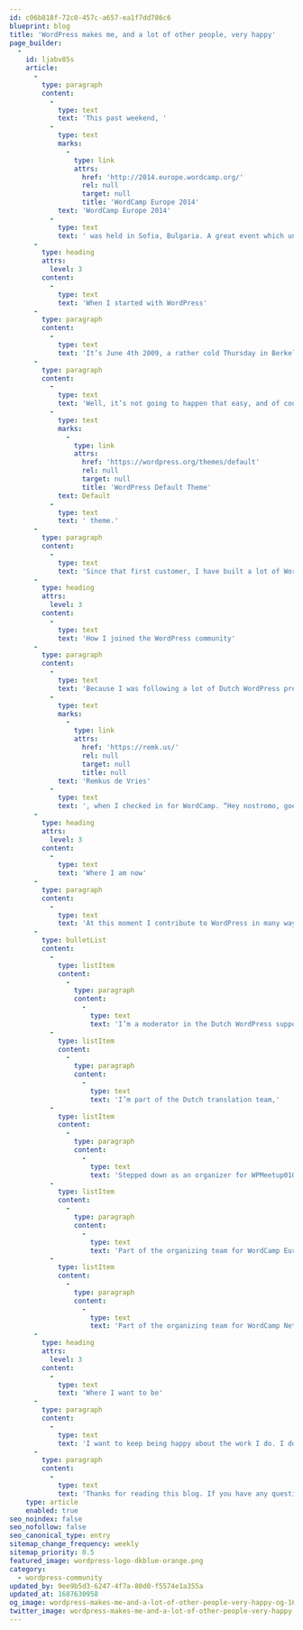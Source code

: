 ```yaml
---
id: c06b818f-72c0-457c-a657-ea1f7dd786c6
blueprint: blog
title: 'WordPress makes me, and a lot of other people, very happy'
page_builder:
  -
    id: ljabv85s
    article:
      -
        type: paragraph
        content:
          -
            type: text
            text: 'This past weekend, '
          -
            type: text
            marks:
              -
                type: link
                attrs:
                  href: 'http://2014.europe.wordcamp.org/'
                  rel: null
                  target: null
                  title: 'WordCamp Europe 2014'
            text: 'WordCamp Europe 2014'
          -
            type: text
            text: ' was held in Sofia, Bulgaria. A great event which underlines what makes the WordPress community what it is today. In this post I will try to share my story with WordPress, and how it got me happier.'
      -
        type: heading
        attrs:
          level: 3
        content:
          -
            type: text
            text: 'When I started with WordPress'
      -
        type: paragraph
        content:
          -
            type: text
            text: 'It’s June 4th 2009, a rather cold Thursday in Berkel en Rodenrijs. I wake up, take a shower and dress casual. Together with my wife I have breakfast. When she goes off to work, I start the engine of my last company lease car. My destination: The Chamber Of Commerce of The Hague, in Zoetermeer. I’m going to start my own company and call it nostromo.nl. Nostromo is Italian for boatswain, or just Bootsman, which is my family name. After some formalities I walked out the door as a company owner. Now bring on the customers!'
      -
        type: paragraph
        content:
          -
            type: text
            text: 'Well, it’s not going to happen that easy, and of course I knew that. To prevent this blog being a guide-to-the-starting-entrepeneur, I’ll just say, grow yourself a good network of trustworthy people. And so I did, I joined business clubs, lots of business clubs. And yes, I grew a network. And yes, my first customer arrived. I was happy (oh, I still am). This customer wanted a new website and I had to select a CMS for it. Obviously, WordPress came out as a winner. Version 2.8.1 was not as cool as 4.0 is right now, but for me WordPress was already a winner. After presenting the possibilities to the customer, I got a signed proposal. I was happy again! The customer finally got a custom-built child theme based on the '
          -
            type: text
            marks:
              -
                type: link
                attrs:
                  href: 'https://wordpress.org/themes/default'
                  rel: null
                  target: null
                  title: 'WordPress Default Theme'
            text: Default
          -
            type: text
            text: ' theme.'
      -
        type: paragraph
        content:
          -
            type: text
            text: 'Since that first customer, I have built a lot of WordPress sites, done a lot of coding, done technical maintenance for WordPress sites and gave advise to costumers about their WordPress challenges. And I still do all these things! I managed to be successful with WordPress and run a healthy company thanks to WordPress. Thinking about that, I wanted to give something back to the community, and also give others the possibility to be successful with WordPress.'
      -
        type: heading
        attrs:
          level: 3
        content:
          -
            type: text
            text: 'How I joined the WordPress community'
      -
        type: paragraph
        content:
          -
            type: text
            text: 'Because I was following a lot of Dutch WordPress professionals on Twitter, I read a tweet about WordCamp Netherlands 2010. Curious to see what that was, I bought a ticket. On November 6th, I arrived in Utrecht, had a packed day of cool talks, lot’s of conversations and a great lunch. The first conversation I had that day was with '
          -
            type: text
            marks:
              -
                type: link
                attrs:
                  href: 'https://remk.us/'
                  rel: null
                  target: null
                  title: null
            text: 'Remkus de Vries'
          -
            type: text
            text: ', when I checked in for WordCamp. “Hey nostromo, goedemorgen!” was what Remkus said. And of course I replied and we had a short conversation. I consider that moment to be the very moment on which I joined the WordPress community. I wanted to participate, and so I did.'
      -
        type: heading
        attrs:
          level: 3
        content:
          -
            type: text
            text: 'Where I am now'
      -
        type: paragraph
        content:
          -
            type: text
            text: 'At this moment I contribute to WordPress in many ways:'
      -
        type: bulletList
        content:
          -
            type: listItem
            content:
              -
                type: paragraph
                content:
                  -
                    type: text
                    text: 'I’m a moderator in the Dutch WordPress support forum,'
          -
            type: listItem
            content:
              -
                type: paragraph
                content:
                  -
                    type: text
                    text: 'I’m part of the Dutch translation team,'
          -
            type: listItem
            content:
              -
                type: paragraph
                content:
                  -
                    type: text
                    text: 'Stepped down as an organizer for WPMeetup010 (Rotterdam),'
          -
            type: listItem
            content:
              -
                type: paragraph
                content:
                  -
                    type: text
                    text: 'Part of the organizing team for WordCamp Europe 2013,'
          -
            type: listItem
            content:
              -
                type: paragraph
                content:
                  -
                    type: text
                    text: 'Part of the organizing team for WordCamp Netherlands 2014.'
      -
        type: heading
        attrs:
          level: 3
        content:
          -
            type: text
            text: 'Where I want to be'
      -
        type: paragraph
        content:
          -
            type: text
            text: 'I want to keep being happy about the work I do. I don’t even consider it as work right now, it’s having fun and getting paid to do it. Being part of a community where people don’t see sharing as a threat is amazing. And I hope to be part of it for a very, very long time. Oh, and I want to be at WordCamp Europe 2015, this year I had to miss it because of happy family obligations.'
      -
        type: paragraph
        content:
          -
            type: text
            text: 'Thanks for reading this blog. If you have any questions on how to contribute to WordPress or any other WordPress related question, drop a comment or send me a message. Contact details can be found on this site, somewhere.'
    type: article
    enabled: true
seo_noindex: false
seo_nofollow: false
seo_canonical_type: entry
sitemap_change_frequency: weekly
sitemap_priority: 0.5
featured_image: wordpress-logo-dkblue-orange.png
category:
  - wordpress-community
updated_by: 9ee9b5d3-6247-4f7a-80d0-f5574e1a355a
updated_at: 1687630958
og_image: wordpress-makes-me-and-a-lot-of-other-people-very-happy-og-1687812100.png
twitter_image: wordpress-makes-me-and-a-lot-of-other-people-very-happy-twitter-1687812100.png
---
```

